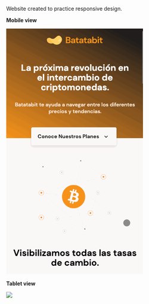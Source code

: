 Website created to practice responsive design.

**Mobile view**

![](https://github.com/PatriciaMaPe/mobile-first-web/blob/master/mobile.gif)


**Tablet view**

![](https://github.com/PatriciaMaPe/mobile-first-web/blob/master/tablet.gif)
